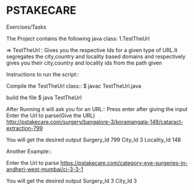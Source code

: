 # PSTAKECARE
Exercises/Tasks

The Project contains the following java class:
1.TestTheUrl

=> TestTheUrl : Gives you the respective Ids for a given type of URL.It segregates the city,country and locality based domains and respectively gives you their city,country and locality ids from the path given

Instructions to run the script::

Compile the TestTheUrl class::
$ javac TestTheUrl.java

build the file
$ java TestTheUrl

After Running it will ask you for an URL:: Press enter after giving the input
Enter the Url to parse(Give the URL)
http://pstakecare.com/surgery/bangalore-3/koramangala-148/cataract-extraction-799

You will get the desired output
Surgery_Id	799
City_Id	  3
Locality_Id	148

Another Example::

Enter the Url to parse
https://pstakecare.com/category-eye-surgeries-in-andheri-west-mumbai/ci-3-3-1

You will get the desired output
Surgery_Id	3
City_Id	3


